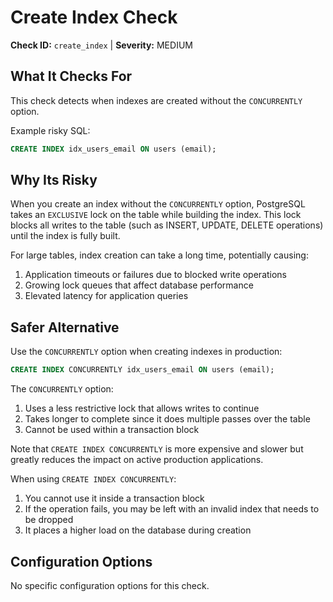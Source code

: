 # Create Index Check

**Check ID:** `create_index` | **Severity:** MEDIUM

## What It Checks For

This check detects when indexes are created without the `CONCURRENTLY` option.

Example risky SQL:

```sql
CREATE INDEX idx_users_email ON users (email);
```

## Why Its Risky

When you create an index without the `CONCURRENTLY` option, PostgreSQL takes an `EXCLUSIVE` lock on the table while building the index. This lock blocks all writes to the table (such as INSERT, UPDATE, DELETE operations) until the index is fully built.

For large tables, index creation can take a long time, potentially causing:

1. Application timeouts or failures due to blocked write operations
2. Growing lock queues that affect database performance 
3. Elevated latency for application queries

## Safer Alternative

Use the `CONCURRENTLY` option when creating indexes in production:

```sql
CREATE INDEX CONCURRENTLY idx_users_email ON users (email);
```

The `CONCURRENTLY` option:

1. Uses a less restrictive lock that allows writes to continue
2. Takes longer to complete since it does multiple passes over the table
3. Cannot be used within a transaction block

Note that `CREATE INDEX CONCURRENTLY` is more expensive and slower but greatly reduces the impact on active production applications.

When using `CREATE INDEX CONCURRENTLY`:

1. You cannot use it inside a transaction block
2. If the operation fails, you may be left with an invalid index that needs to be dropped
3. It places a higher load on the database during creation

## Configuration Options

No specific configuration options for this check. 